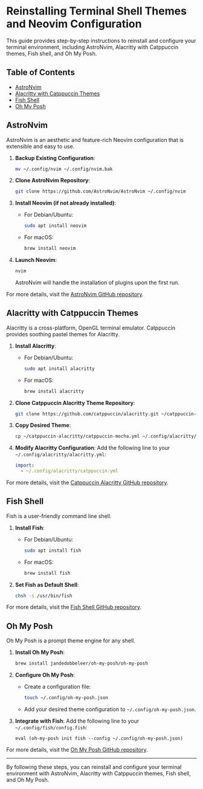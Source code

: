 # Reinstalling Terminal Shell Themes and Neovim Configuration

This guide provides step-by-step instructions to reinstall and configure your terminal environment, including AstroNvim, Alacritty with Catppuccin themes, Fish shell, and Oh My Posh.

## Table of Contents

- [AstroNvim](#astronvim)
- [Alacritty with Catppuccin Themes](#alacritty-with-catppuccin-themes)
- [Fish Shell](#fish-shell)
- [Oh My Posh](#oh-my-posh)

## AstroNvim

AstroNvim is an aesthetic and feature-rich Neovim configuration that is extensible and easy to use.

1. **Backup Existing Configuration**:
   ```bash
   mv ~/.config/nvim ~/.config/nvim.bak
   ```

2. **Clone AstroNvim Repository**:
   ```bash
   git clone https://github.com/AstroNvim/AstroNvim ~/.config/nvim
   ```

3. **Install Neovim (if not already installed)**:
   - For Debian/Ubuntu:
     ```bash
     sudo apt install neovim
     ```
   - For macOS:
     ```bash
     brew install neovim
     ```

4. **Launch Neovim**:
   ```bash
   nvim
   ```
   AstroNvim will handle the installation of plugins upon the first run.

For more details, visit the [AstroNvim GitHub repository](https://github.com/AstroNvim/AstroNvim).

## Alacritty with Catppuccin Themes

Alacritty is a cross-platform, OpenGL terminal emulator. Catppuccin provides soothing pastel themes for Alacritty.

1. **Install Alacritty**:
   - For Debian/Ubuntu:
     ```bash
     sudo apt install alacritty
     ```
   - For macOS:
     ```bash
     brew install alacritty
     ```

2. **Clone Catppuccin Alacritty Theme Repository**:
   ```bash
   git clone https://github.com/catppuccin/alacritty.git ~/catppuccin-alacritty
   ```

3. **Copy Desired Theme**:
   ```bash
   cp ~/catppuccin-alacritty/catppuccin-mocha.yml ~/.config/alacritty/catppuccin.yml
   ```

4. **Modify Alacritty Configuration**:
   Add the following line to your `~/.config/alacritty/alacritty.yml`:
   ```yaml
   import:
     - ~/.config/alacritty/catppuccin.yml
   ```

For more details, visit the [Catppuccin Alacritty GitHub repository](https://github.com/catppuccin/alacritty).

## Fish Shell

Fish is a user-friendly command line shell.

1. **Install Fish**:
   - For Debian/Ubuntu:
     ```bash
     sudo apt install fish
     ```
   - For macOS:
     ```bash
     brew install fish
     ```

2. **Set Fish as Default Shell**:
   ```bash
   chsh -s /usr/bin/fish
   ```

For more details, visit the [Fish Shell GitHub repository](https://github.com/fish-shell/fish-shell).

## Oh My Posh

Oh My Posh is a prompt theme engine for any shell.

1. **Install Oh My Posh**:
   ```bash
   brew install jandedobbeleer/oh-my-posh/oh-my-posh
   ```

2. **Configure Oh My Posh**:
   - Create a configuration file:
     ```bash
     touch ~/.config/oh-my-posh.json
     ```
   - Add your desired theme configuration to `~/.config/oh-my-posh.json`.

3. **Integrate with Fish**:
   Add the following line to your `~/.config/fish/config.fish`:
   ```fish
   eval (oh-my-posh init fish --config ~/.config/oh-my-posh.json)
   ```

For more details, visit the [Oh My Posh GitHub repository](https://github.com/JanDeDobbeleer/oh-my-posh).

---

By following these steps, you can reinstall and configure your terminal environment with AstroNvim, Alacritty with Catppuccin themes, Fish shell, and Oh My Posh.

